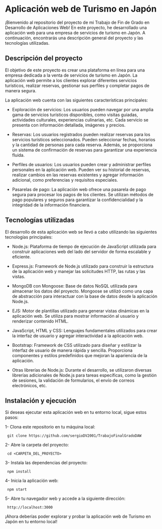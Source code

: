 # Aplicación web de Turismo en Japón

¡Bienvenido al repositorio del proyecto de mi Trabajo de Fin de Grado en Desarrollo de Aplicaciones Web! En este proyecto, he desarrollado una aplicación web para una empresa de servicios de turismo en Japón. A continuación, encontrarás una descripción general del proyecto y las tecnologías utilizadas.

## Descripción del proyecto

El objetivo de este proyecto es crear una plataforma en línea para una empresa dedicada a la venta de servicios de turismo en Japón. La aplicación web permite a los clientes explorar diferentes servicios turísticos, realizar reservas, gestionar sus perfiles y completar pagos de manera segura.

La aplicación web cuenta con las siguientes características principales:

- Exploración de servicios: 
Los usuarios pueden navegar por una amplia gama de servicios turísticos disponibles, como visitas guiadas, actividades culturales, experiencias culinarias, etc. Cada servicio se presenta con información detallada, imágenes y precios.

- Reservas: 
Los usuarios registrados pueden realizar reservas para los servicios turísticos seleccionados. Pueden seleccionar fechas, horarios y la cantidad de personas para cada reserva. Además, se proporciona un sistema de confirmación de reservas para garantizar una experiencia fluida.

- Perfiles de usuarios: 
Los usuarios pueden crear y administrar perfiles personales en la aplicación web. Pueden ver su historial de reservas, realizar cambios en las reservas existentes y agregar información adicional, como preferencias y requisitos especiales.

- Pasarelas de pago: 
La aplicación web ofrece una pasarela de pago segura para procesar los pagos de los clientes. Se utilizan métodos de pago populares y seguros para garantizar la confidencialidad y la integridad de la información financiera.

## Tecnologías utilizadas

El desarrollo de esta aplicación web se llevó a cabo utilizando las siguientes tecnologías principales:

- Node.js: 
Plataforma de tiempo de ejecución de JavaScript utilizada para construir aplicaciones web del lado del servidor de forma escalable y eficiente.

- Express.js: 
Framework de Node.js utilizado para construir la estructura de la aplicación web y manejar las solicitudes HTTP, las rutas y las vistas.

- MongoDB con Mongoose: 
Base de datos NoSQL utilizada para almacenar los datos del proyecto. Mongoose se utilizó como una capa de abstracción para interactuar con la base de datos desde la aplicación Node.js.

- EJS: 
Motor de plantillas utilizado para generar vistas dinámicas en la aplicación web. Se utiliza para mostrar información al usuario y renderizar contenido HTML.

- JavaScript, HTML y CSS: 
Lenguajes fundamentales utilizados para crear la interfaz de usuario y agregar interactividad a la aplicación web.

- Bootstrap: 
Framework de CSS utilizado para diseñar y estilizar la interfaz de usuario de manera rápida y sencilla. Proporciona componentes y estilos predefinidos que mejoran la apariencia de la aplicación.

- Otras librerías de Node.js: 
Durante el desarrollo, se utilizaron diversas librerías adicionales de Node.js para tareas específicas, como la gestión de sesiones, la validación de formularios, el envío de correos electrónicos, etc.

## Instalación y ejecución

Si deseas ejecutar esta aplicación web en tu entorno local, sigue estos pasos:

1- Clona este repositorio en tu máquina local:

```shell
 git clone https://github.com/sergioDV2001/TrabajoFinalGradoDAW
```
2- Abre la carpeta del proyecto:

```shell
 cd <CARPETA_DEL_PROYECTO>
```
3- Instala las dependencias del proyecto:
```shell
 npm install
```
4- Inicia la aplicación web:
```shell
 npm start
```
5- Abre tu navegador web y accede a la siguiente dirección:
```shell
 http://localhost:3000
```

¡Ahora deberías poder explorar y probar la aplicación web de Turismo en Japón en tu entorno local!
